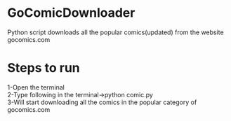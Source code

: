 # GoComicDownloader
Python script downloads all the popular comics(updated) from the website gocomics.com
# Steps to run
1-Open the terminal<br />
2-Type following in the terminal->python comic.py <br />
3-Will start downloading all the comics in the popular category of gocomics.com <br />

